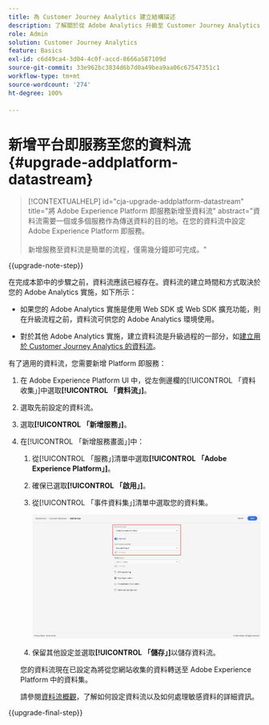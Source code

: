 ```yaml
---
title: 為 Customer Journey Analytics 建立結構描述
description: 了解關於從 Adobe Analytics 升級至 Customer Journey Analytics 的建議路徑
role: Admin
solution: Customer Journey Analytics
feature: Basics
exl-id: c6d49ca4-3d04-4c0f-accd-8666a587109d
source-git-commit: 33e962bc3834d6b7d0a49bea9aa06c67547351c1
workflow-type: tm+mt
source-wordcount: '274'
ht-degree: 100%

---
```


# 新增平台即服務至您的資料流 {#upgrade-addplatform-datastream}

<!-- markdownlint-disable MD034 -->

>[!CONTEXTUALHELP]
>id="cja-upgrade-addplatform-datastream"
>title="將 Adobe Experience Platform 即服務新增至資料流"
>abstract="資料流需要一個或多個服務作為傳送資料的目的地。在您的資料流中設定 Adobe Experience Platform 即服務。<br><br>新增服務至資料流是簡單的流程，僅需幾分鐘即可完成。"

<!-- markdownlint-enable MD034 -->

{{upgrade-note-step}}

<!-- Should we single source this instead of duplicate it? The following steps were copied from: /help/data-ingestion/aepwebsdk.md-->

在完成本節中的步驟之前，資料流應該已經存在。資料流的建立時間和方式取決於您的 Adob&#x200B;&#x200B;e Analytics 實施，如下所示：

* 如果您的 Adob&#x200B;&#x200B;e Analytics 實施是使用 Web SDK 或 Web SDK 擴充功能，則在升級流程之前，資料流可供您的 Adob&#x200B;&#x200B;e Analytics 環境使用。

* 對於其他 Adob&#x200B;&#x200B;e Analytics 實施，建立資料流是升級過程的一部分，如[建立用於 Customer Journey Analytics 的資料流](/help/getting-started/cja-upgrade/cja-upgrade-datastream.md)。

有了適用的資料流，您需要新增 Platform 即服務：

1. 在 Adobe Experience Platform UI 中，從左側邊欄的[!UICONTROL 「資料收集」]中選取&#x200B;**[!UICONTROL 「資料流」]**。

1. 選取先前設定的資料流。 <!--true?-->

1. 選取&#x200B;**[!UICONTROL 「新增服務」]**。

1. 在[!UICONTROL 「新增服務畫面」]中：

   1. 從[!UICONTROL 「服務」]清單中選取&#x200B;**[!UICONTROL 「Adobe Experience Platform」]**。

   1. 確保已選取&#x200B;**[!UICONTROL 「啟用」]**。

   1. 從[!UICONTROL 「事件資料集」]清單中選取您的資料集。

      ![資料流 AEP 服務](./assets/datastream-aep-service.png)

   1. 保留其他設定並選取&#x200B;**[!UICONTROL 「儲存」]**&#x200B;以儲存資料流。

   您的資料流現在已設定為將從您網站收集的資料轉送至 Adobe Experience Platform 中的資料集。

   請參閱[資料流概觀](https://experienceleague.adobe.com/docs/experience-platform/datastreams/overview.html)，了解如何設定資料流以及如何處理敏感資料的詳細資訊。

{{upgrade-final-step}}

